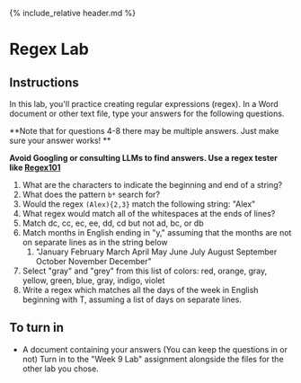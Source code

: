 {% include_relative header.md %}
# Regex Lab
## Instructions
In this lab, you'll practice creating regular expressions (regex). In a Word document or other text file, type your answers for the following questions.

**Note that for questions 4-8 there may be multiple answers. Just make sure your answer works! **

**Avoid Googling or consulting LLMs to find answers. Use a regex tester like [Regex101](https://regex101.com/)**

1. What are the characters to indicate the beginning and end of a string?
2. What does the pattern `b*` search for?
3. Would the regex `(Alex){2,3}` match the following string: "Alex"
4. What regex would match all of the whitespaces at the ends of lines?
5. Match dc, cc, ec, ee, dd, cd but not ad, bc, or db
6. Match months in English ending in "y," assuming that the months are not on separate lines as in the string below
	1. "January February March April May June July August September October November December"
7. Select "gray" and "grey" from this list of colors: red, orange, gray, yellow, green, blue, gray, indigo, violet
8. Write a regex which matches all the days of the week in English beginning with T, assuming a list of days on separate lines.
## To turn in
- A document containing your answers (You can keep the questions in or not)
Turn in to the "Week 9 Lab" assignment alongside the files for the other lab you chose.
